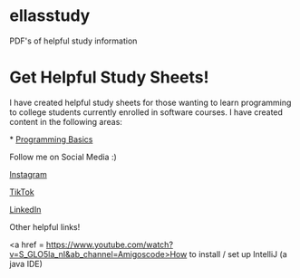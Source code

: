 # ellasstudy
PDF's of helpful study information
    <h1>Get Helpful Study Sheets!</h1>
    <p>
        I have created helpful study sheets for those wanting to learn programming to college students currently enrolled in software courses.
        I have created content in the following areas:
            <p>* <a href = "">Programming Basics</a></p>
            <p></p>
        <p>Follow me on Social Media :) </p>
        <p><a href = "https://www.instagram.com/ellasstudy/">Instagram</a></p>
        <p><a href = "https://www.tiktok.com/@ellasstudy?">TikTok</a></p>
        <p><a href = "https://www.linkedin.com/in/ella-rekow-95985a182/">LinkedIn</a></p>
    <p> Other helpful links! </p>
    <p><a href = https://www.youtube.com/watch?v=S_GLO5la_nI&ab_channel=Amigoscode>How to install / set up IntelliJ</a> (a java IDE)</p>
    </p>

